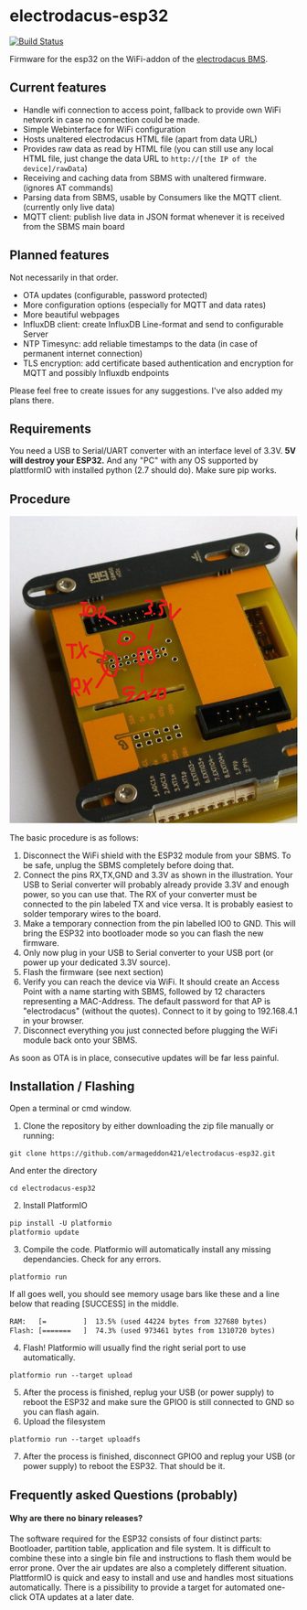 # electrodacus-esp32
[![Build Status](https://travis-ci.com/armageddon421/electrodacus-esp32.svg?token=FQR4zoDToBXdEtrqsMAE&branch=master)](https://travis-ci.com/armageddon421/electrodacus-esp32)

Firmware for the esp32 on the WiFi-addon of the [electrodacus BMS](http://www.electrodacus.com/).

## Current features

* Handle wifi connection to access point, fallback to provide own WiFi network in case no connection could be made.
* Simple Webinterface for WiFi configuration
* Hosts unaltered electrodacus HTML file (apart from data URL)
* Provides raw data as read by HTML file (you can still use any local HTML file, just change the data URL to `http://[the IP of the device]/rawData`)
* Receiving and caching data from SBMS with unaltered firmware. (ignores AT commands)
* Parsing data from SBMS, usable by Consumers like the MQTT client. (currently only live data)
* MQTT client: publish live data in JSON format whenever it is received from the SBMS main board


## Planned features

Not necessarily in that order.

* OTA updates (configurable, password protected)
* More configuration options (especially for MQTT and data rates)
* More beautiful webpages
* InfluxDB client: create InfluxDB Line-format and send to configurable Server
* NTP Timesync: add reliable timestamps to the data (in case of permanent internet connection)
* TLS encryption: add certificate based authentication and encryption for MQTT and possibly Influxdb endpoints

Please feel free to create issues for any suggestions. I've also added my plans there.

## Requirements

You need a USB to Serial/UART converter with an interface level of 3.3V. **5V will destroy your ESP32.** And any "PC" with any OS supported by plattformIO with installed python (2.7 should do). Make sure pip works.

## Procedure

![Connections](documentation/connections1.png)

The basic procedure is as follows:
1. Disconnect the WiFi shield with the ESP32 module from your SBMS. To be safe, unplug the SBMS completely before doing that.
2. Connect the pins RX,TX,GND and 3.3V as shown in the illustration. Your USB to Serial converter will probably already provide 3.3V and enough power, so you can use that. The RX of your converter must be connected to the pin labeled TX and vice versa. It is probably easiest to solder temporary wires to the board.
3. Make a temporary connection from the pin labelled IO0 to GND. This will bring the ESP32 into bootloader mode so you can flash the new firmware.
4. Only now plug in your USB to Serial converter to your USB port (or power up your dedicated 3.3V source).
5. Flash the firmware (see next section)
6. Verify you can reach the device via WiFi. It should create an Access Point with a name starting with SBMS, followed by 12 characters representing a MAC-Address. The default password for that AP is "electrodacus" (without the quotes). Connect to it by going to 192.168.4.1 in your browser.
7. Disconnect everything you just connected before plugging the WiFi module back onto your SBMS.

As soon as OTA is in place, consecutive updates will be far less painful.

## Installation / Flashing

Open a terminal or cmd window.

1. Clone the repository by either downloading the zip file manually or running:
```
git clone https://github.com/armageddon421/electrodacus-esp32.git
```
And enter the directory
```
cd electrodacus-esp32
```
2. Install PlatformIO
```
pip install -U platformio
platformio update
```
3. Compile the code. Platformio will automatically install any missing dependancies. Check for any errors.
```
platformio run
```
If all goes well, you should see memory usage bars like these and a line below that reading [SUCCESS] in the middle.
```
RAM:   [=         ]  13.5% (used 44224 bytes from 327680 bytes)
Flash: [=======   ]  74.3% (used 973461 bytes from 1310720 bytes)
```
4. Flash! Platformio will usually find the right serial port to use automatically.
```
platformio run --target upload
```
5. After the process is finished, replug your USB (or power supply) to reboot the ESP32 and make sure the GPIO0 is still connected to GND so you can flash again.
6. Upload the filesystem
```
platformio run --target uploadfs
```
7. After the process is finished, disconnect GPIO0 and replug your USB (or power supply) to reboot the ESP32. That should be it.

## Frequently asked Questions (probably)

#### Why are there no binary releases?
The software required for the ESP32 consists of four distinct parts: Bootloader, partition table, application and file system. It is difficult to combine these into a single bin file and instructions to flash them would be error prone. Over the air updates are also a completely different situation. PlattformIO is quick and easy to install and use and handles most situations automatically. There is a pissibility to provide a target for automated one-click OTA updates at a later date.


